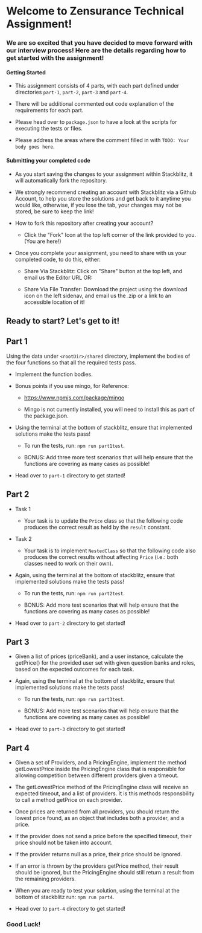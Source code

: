 # Welcome to Zensurance Technical Assignment!

### We are so excited that you have decided to move forward with our interview process! Here are the details regarding how to get started with the assignment!

#### Getting Started

- This assignment consists of 4 parts, with each part defined under directories `part-1`, `part-2`, `part-3` and `part-4`.

- There will be additional commented out code explanation of the requirements for each part.

- Please head over to `package.json` to have a look at the scripts for executing the tests or files.

- Please address the areas where the comment filled in with `TODO: Your body goes here`.

#### Submitting your completed code

- As you start saving the changes to your assignment within Stackblitz, it will automatically fork the repository.

- We strongly recommend creating an account with Stackblitz via a Github Account, to help you store the solutions and get back to it
  anytime you would like, otherwise, if you lose the tab, your changes may not be stored, be sure to keep the link!

- How to fork this repository after creating your account?

  - Click the "Fork" Icon at the top left corner of the link provided to you. (You are here!)

- Once you complete your assignment, you need to share with us your completed code, to do this, either:

  - Share Via Stackblitz: Click on "Share" button at the top left, and email us the Editor URL OR:

  - Share Via File Transfer: Download the project using the download icon on the left sidenav, and email us the .zip or a link to an accessible location of it!

## Ready to start? Let's get to it!

## Part 1

Using the data under `<rootDir>/shared` directory, implement the bodies of the four functions so that all the required tests pass.

- Implement the function bodies.

- Bonus points if you use mingo, for Reference:

  - https://www.npmjs.com/package/mingo

  - Mingo is not currently installed, you will need to install this as part of the package.json.

- Using the terminal at the bottom of stackblitz, ensure that implemented solutions make the tests pass!

  - To run the tests, run: `npm run part1test`.

  - BONUS: Add three more test scenarios that will help ensure that the functions are covering as many cases as possible!

- Head over to `part-1` directory to get started!

## Part 2

- Task 1

  - Your task is to update the `Price` class so that the following code produces the correct result as held by the `result` constant.

- Task 2
  - Your task is to implement `NestedClass` so that the following code also produces the correct results without affecting `Price` (i.e.: both classes need to work on their own).

* Again, using the terminal at the bottom of stackblitz, ensure that implemented solutions make the tests pass!

  - To run the tests, run: `npm run part2test`.

  - BONUS: Add more test scenarios that will help ensure that the functions are covering as many cases as possible!

* Head over to `part-2` directory to get started!

## Part 3

- Given a list of prices (priceBank), and a user instance, calculate the getPrice() for the provided user set with given question banks and roles, based on the expected outcomes for each task.

- Again, using the terminal at the bottom of stackblitz, ensure that implemented solutions make the tests pass!

  - To run the tests, run: `npm run part3test`.

  - BONUS: Add more test scenarios that will help ensure that the functions are covering as many cases as possible!

- Head over to `part-3` directory to get started!

## Part 4

- Given a set of Providers, and a PricingEngine, implement the method getLowestPrice inside the PricingEngine class that is responsible for allowing competition between different providers given a timeout.

- The getLowestPrice method of the PricingEngine class will receive an expected timeout, and a list of providers. It is this methods responsbility to call a method getPrice on each provider.

- Once prices are returned from all providers, you should return the lowest price found, as an object that includes both a provider, and a price.

- If the provider does not send a price before the specified timeout, their price should not be taken into account.

- If the provider returns null as a price, their price should be ignored.

- If an error is thrown by the providers getPrice method, their result should be ignored, but the PricingEngine should still return a result from the remaining providers.

- When you are ready to test your solution, using the terminal at the bottom of stackblitz run: `npm run part4`.

- Head over to `part-4` directory to get started!

### Good Luck!
